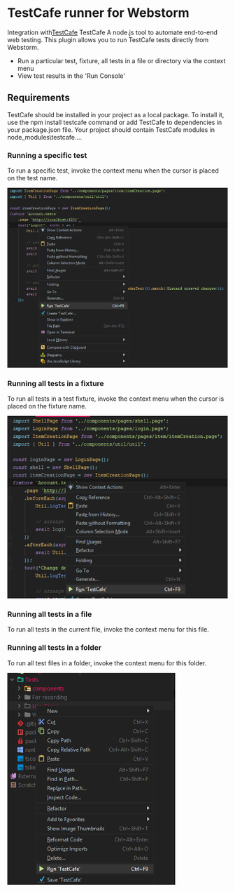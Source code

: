 # TestCafe runner for Webstorm

Integration with[TestCafe](https://devexpress.github.io/testcafe/) TestCafe A node.js tool to automate end-to-end web testing. 
This plugin allows you to run TestCafe tests directly from Webstorm.

* Run a particular test, fixture, all tests in a file or directory via the context menu
* View test results in the 'Run Console'

## Requirements

TestCafe should be installed in your project as a local package. To install it, use the npm install testcafe command or add TestCafe to dependencies in your package.json file. Your project should contain TestCafe modules in node_modules\testcafe\.... 

### Running a specific test

To run a specific test, invoke the context menu when the cursor is placed on the test name.

![Target](./images/specific.png)

### Running all tests in a fixture

To run all tests in a test fixture, invoke the context menu when the cursor is placed on the fixture name.

![Target](./images/fixture.png)

### Running all tests in a file

To run all tests in the current file, invoke the context menu for this file.

### Running all tests in a folder

To run all test files in a folder, invoke the context menu for this folder.

![Target](./images/alltests.png)